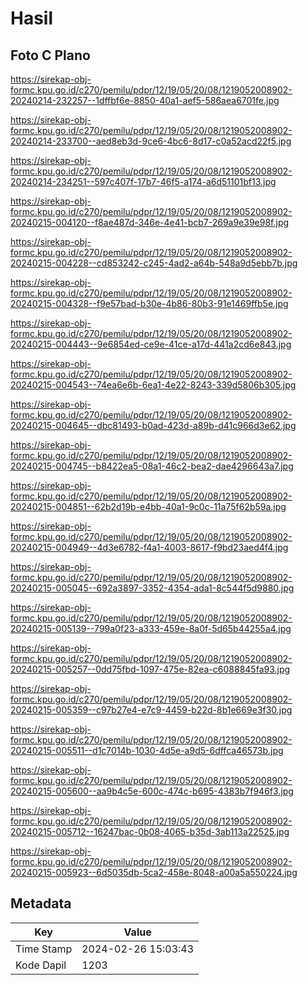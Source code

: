 # Hasil

## Foto C Plano

https://sirekap-obj-formc.kpu.go.id/c270/pemilu/pdpr/12/19/05/20/08/1219052008902-20240214-232257--1dffbf6e-8850-40a1-aef5-586aea6701fe.jpg

https://sirekap-obj-formc.kpu.go.id/c270/pemilu/pdpr/12/19/05/20/08/1219052008902-20240214-233700--aed8eb3d-9ce6-4bc6-8d17-c0a52acd22f5.jpg

https://sirekap-obj-formc.kpu.go.id/c270/pemilu/pdpr/12/19/05/20/08/1219052008902-20240214-234251--597c407f-17b7-46f5-a174-a6d51101bf13.jpg

https://sirekap-obj-formc.kpu.go.id/c270/pemilu/pdpr/12/19/05/20/08/1219052008902-20240215-004120--f8ae487d-346e-4e41-bcb7-269a9e39e98f.jpg

https://sirekap-obj-formc.kpu.go.id/c270/pemilu/pdpr/12/19/05/20/08/1219052008902-20240215-004228--cd853242-c245-4ad2-a64b-548a9d5ebb7b.jpg

https://sirekap-obj-formc.kpu.go.id/c270/pemilu/pdpr/12/19/05/20/08/1219052008902-20240215-004328--f9e57bad-b30e-4b86-80b3-91e1469ffb5e.jpg

https://sirekap-obj-formc.kpu.go.id/c270/pemilu/pdpr/12/19/05/20/08/1219052008902-20240215-004443--9e6854ed-ce9e-41ce-a17d-441a2cd6e843.jpg

https://sirekap-obj-formc.kpu.go.id/c270/pemilu/pdpr/12/19/05/20/08/1219052008902-20240215-004543--74ea6e6b-6ea1-4e22-8243-339d5806b305.jpg

https://sirekap-obj-formc.kpu.go.id/c270/pemilu/pdpr/12/19/05/20/08/1219052008902-20240215-004645--dbc81493-b0ad-423d-a89b-d41c966d3e62.jpg

https://sirekap-obj-formc.kpu.go.id/c270/pemilu/pdpr/12/19/05/20/08/1219052008902-20240215-004745--b8422ea5-08a1-46c2-bea2-dae4296643a7.jpg

https://sirekap-obj-formc.kpu.go.id/c270/pemilu/pdpr/12/19/05/20/08/1219052008902-20240215-004851--62b2d19b-e4bb-40a1-9c0c-11a75f62b59a.jpg

https://sirekap-obj-formc.kpu.go.id/c270/pemilu/pdpr/12/19/05/20/08/1219052008902-20240215-004949--4d3e6782-f4a1-4003-8617-f9bd23aed4f4.jpg

https://sirekap-obj-formc.kpu.go.id/c270/pemilu/pdpr/12/19/05/20/08/1219052008902-20240215-005045--692a3897-3352-4354-ada1-8c544f5d9880.jpg

https://sirekap-obj-formc.kpu.go.id/c270/pemilu/pdpr/12/19/05/20/08/1219052008902-20240215-005139--799a0f23-a333-459e-8a0f-5d65b44255a4.jpg

https://sirekap-obj-formc.kpu.go.id/c270/pemilu/pdpr/12/19/05/20/08/1219052008902-20240215-005257--0dd75fbd-1097-475e-82ea-c6088845fa93.jpg

https://sirekap-obj-formc.kpu.go.id/c270/pemilu/pdpr/12/19/05/20/08/1219052008902-20240215-005359--c97b27e4-e7c9-4459-b22d-8b1e669e3f30.jpg

https://sirekap-obj-formc.kpu.go.id/c270/pemilu/pdpr/12/19/05/20/08/1219052008902-20240215-005511--d1c7014b-1030-4d5e-a9d5-6dffca46573b.jpg

https://sirekap-obj-formc.kpu.go.id/c270/pemilu/pdpr/12/19/05/20/08/1219052008902-20240215-005600--aa9b4c5e-600c-474c-b695-4383b7f946f3.jpg

https://sirekap-obj-formc.kpu.go.id/c270/pemilu/pdpr/12/19/05/20/08/1219052008902-20240215-005712--16247bac-0b08-4065-b35d-3ab113a22525.jpg

https://sirekap-obj-formc.kpu.go.id/c270/pemilu/pdpr/12/19/05/20/08/1219052008902-20240215-005923--6d5035db-5ca2-458e-8048-a00a5a550224.jpg


## Metadata

| Key        | Value               |
| ---------- | ------------------- |
| Time Stamp | 2024-02-26 15:03:43 |
| Kode Dapil | 1203                |



